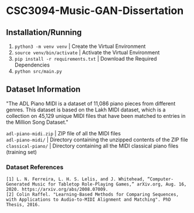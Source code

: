 # CSC3094-Music-GAN-Dissertation

## Installation/Running
1. `python3 -m venv venv` | Create the Virtual Environment
2. `source venv/bin/activate` | Activate the Virtual Environment
3. `pip install -r requirements.txt` | Download the Required Dependencies
4. `python src/main.py`

## Dataset Information
"The ADL Piano MIDI is a dataset of 11,086 piano pieces from different genres. This dataset is based on the Lakh MIDI dataset, which is a collection on 45,129 unique MIDI files that have been matched to entries in the Million Song Dataset."

`adl-piano-midi.zip` | ZIP file of all the MIDI files \
`adl-piano-midi/` | Directory containing the unzipped contents of the ZIP file \
`classical-piano/` | Directory containing all the MIDI classical piano files (training set)

### Dataset References
```
[1] L. N. Ferreira, L. H. S. Lelis, and J. Whitehead, “Computer-Generated Music for Tabletop Role-Playing Games,” arXiv.org, Aug. 16, 2020. https://arxiv.org/abs/2008.07009.
[2] Colin Raffel. "Learning-Based Methods for Comparing Sequences, with Applications to Audio-to-MIDI Alignment and Matching". PhD Thesis, 2016.
```